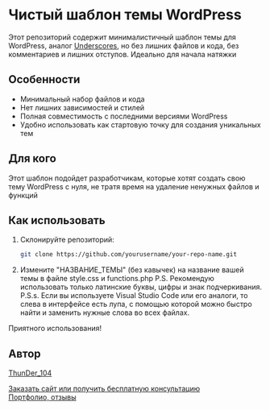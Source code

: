 # Чистый шаблон темы WordPress

Этот репозиторий содержит минималистичный шаблон темы для WordPress, аналог [Underscores](https://underscores.me/), но без лишних файлов и кода, без комментариев и лишних отступов. Идеально для начала натяжки

## Особенности

- Минимальный набор файлов и кода
- Нет лишних зависимостей и стилей
- Полная совместимость с последними версиями WordPress
- Удобно использовать как стартовую точку для создания уникальных тем

## Для кого

Этот шаблон подойдет разработчикам, которые хотят создать свою тему WordPress с нуля, не тратя время на удаление ненужных файлов и функций

## Как использовать

1. Склонируйте репозиторий:
   ```bash
   git clone https://github.com/yourusername/your-repo-name.git
2. Измените "НАЗВАНИЕ_ТЕМЫ" (без кавычек) на название вашей темы в файле style.css и functions.php 
P.S. Рекомендую использовать только латинские буквы, цифры и знак подчеркивания.
P.S.s. Если вы используете Visual Studio Code или его аналоги, то слева в интерфейсе есть лупа, с помощью которой можно быстро найти и заменить нужные слова во всех файлах.


Приятного использования!
## Автор
[ThunDer_104](https://t.me/ThunDer_104)

[Заказать сайт или получить бесплатную консультацию](https://t.me/ThunDer_104)  
[Портфолио, отзывы](https://t.me/th_portf)